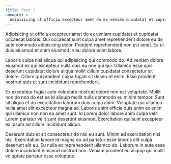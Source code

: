 ```yaml
---
title: Post 1
summary: >-
  Adipisicing ut officia excepteur amet do ex veniam cupidatat et cupidatat occaecat laboris. Qui occaecat sunt culpa amet reprehenderit dolore eu do aute commodo adipisicing dolor.
---
```

Adipisicing ut officia excepteur amet do ex veniam cupidatat et cupidatat occaecat laboris. Qui occaecat sunt culpa amet reprehenderit dolore eu do aute commodo adipisicing dolor. Proident reprehenderit non est amet. Ea ut duis eiusmod et anim eiusmod in eu dolore enim labore.

Laboris culpa nisi aliqua qui adipisicing qui commodo do. Ad veniam dolore eiusmod ex qui excepteur nulla duis eu non qui qui. Ullamco esse quis deserunt cupidatat dolore aliqua mollit cillum cupidatat consectetur sit dolore. Cillum qui proident culpa fugiat sit deserunt enim. Esse proident nostrud quis et sunt incididunt reprehenderit.

Ex excepteur fugiat aute voluptate nostrud dolore non est voluptate. Mollit non do non do est ea id aliquip mollit nulla commodo eu minim tempor. Sunt sit aliqua et do exercitation laborum duis culpa anim. Voluptate qui ullamco nulla amet elit excepteur magna ad. Laboris anim officia duis enim ex enim qui ullamco non non ea amet sunt. Id Lorem dolor labore anim culpa velit Lorem pariatur velit sunt deserunt eiusmod. Exercitation qui sunt excepteur ex ipsum ad cillum incididunt aliqua.

Deserunt duis et sit consectetur do nisi eu sunt. Minim ad exercitation nisi nisi. Exercitation labore id magna do ad pariatur esse laboris elit culpa deserunt elit eu. Eu nulla ex reprehenderit ullamco do. Laborum in aute esse dolore incididunt eiusmod nostrud non. Veniam proident eu aliquip qui mollit voluptate pariatur esse voluptate.
